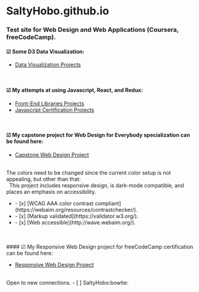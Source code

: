 # SaltyHobo.github.io
### Test site for Web Design and Web Applications (Coursera, freeCodeCamp).

#### &#9745; Some D3 Data Visualization:
<ul>
  <li>
<a href="https://saltyhobo.github.io/freecodecamp/data-visualization/">Data Visualization Projects</a>
  </li>
</ul>  
<br/>

#### &#9745; My attempts at using Javascript, React, and Redux:
<ul>
  <li>
<a href="https://saltyhobo.github.io/freecodecamp/front-end-lib/">Front-End Libraries Projects</a>
  </li>
  <li>
<a href="https://SaltyHobo.github.io/freecodecamp/javascript-certification/">Javascript Certification Projects</a>
  </li>
</ul>
<br/>

#### &#9745; My capstone project for Web Design for Everybody specialization can be found here:
<ul>
  <li>
<a href="https://saltyhobo.github.io/capstone/index.html">Capstone Web Design Project</a>
  </li>
</ul>
<br/>
The colors need to be changed since the current color setup is not appealing, but other than that:
<br/>
&nbsp; This project includes responsive design, is dark-mode compatible, and places an emphasis on accessibility.
<ul>
<li> - [x] [WCAG AAA color contrast compliant](https://webaim.org/resources/contrastchecker/). </li>
<li> - [x] [Markup validated](https://validator.w3.org/). </li>
<li> - [x] [Web accessible](http://wave.webaim.org/).</li>
</ul>
<br/><br/>
#### &#9745; My Responsive Web Design project for freeCodeCamp certification can be found here: <br>
<ul>
  <li>
<a href="https://saltyhobo.github.io/freecodecamp/portfolio/index.html">Responsive Web Design Project</a>
  </li>
</ul>
<br/>
Open to new connections.
- [ ] SaltyHobo:bowtie:
